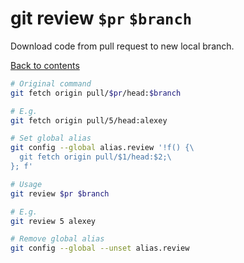 # git review `$pr` `$branch`
Download code from pull request to new local branch.

[Back to contents](#contents)

```bash
# Original command
git fetch origin pull/$pr/head:$branch

# E.g.
git fetch origin pull/5/head:alexey
```

```bash
# Set global alias
git config --global alias.review '!f() {\
  git fetch origin pull/$1/head:$2;\
}; f'
```

```bash
# Usage
git review $pr $branch

# E.g.
git review 5 alexey
```

```bash
# Remove global alias
git config --global --unset alias.review
```